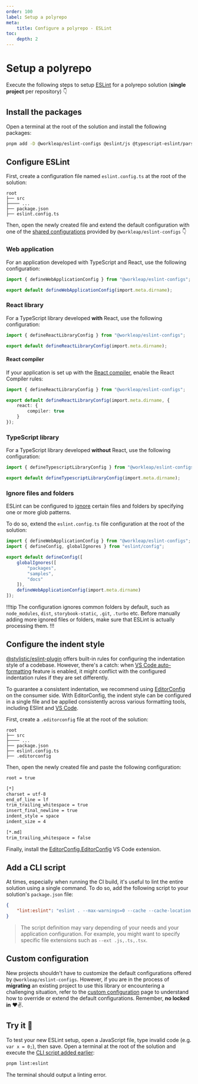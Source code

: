 ```yaml
---
order: 100
label: Setup a polyrepo
meta:
    title: Configure a polyrepo - ESLint
toc:
    depth: 2
---
```


# Setup a polyrepo

Execute the following steps to setup [ESLint](https://eslint.org/) for a polyrepo solution (**single project** per repository) :point_down:

## Install the packages

Open a terminal at the root of the solution and install the following packages:

```bash
pnpm add -D @workleap/eslint-configs @eslint/js @typescript-eslint/parser @types/node eslint typescript-eslint
```

## Configure ESLint

First, create a configuration file named `eslint.config.ts` at the root of the solution:

``` !#5
root
├── src
├──── ...
├── package.json
├── eslint.config.ts
```

Then, open the newly created file and extend the default configuration with one of the [shared configurations](./getting-started.md#available-configurations) provided by `@workleap/eslint-configs` :point_down:

### Web application

For an application developed with TypeScript and React, use the following configuration:

```ts !#3 eslint.config.ts
import { defineWebApplicationConfig } from "@workleap/eslint-configs";

export default defineWebApplicationConfig(import.meta.dirname);
```

### React library

For a TypeScript library developed **with** React, use the following configuration:

```ts !#3 eslint.config.ts
import { defineReactLibraryConfig } from "@workleap/eslint-configs";

export default defineReactLibraryConfig(import.meta.dirname);
```

#### React compiler

If your application is set up with the [React compiler](https://react.dev/learn/react-compiler), enable the React Compiler rules:

```ts !#4-6 eslint.config.ts
import { defineReactLibraryConfig } from "@workleap/eslint-configs";

export default defineReactLibraryConfig(import.meta.dirname, {
    react: {
        compiler: true
    }
});
```

### TypeScript library

For a TypeScript library developed **without** React, use the following configuration:

```ts !#3 eslint.config.ts
import { defineTypescriptLibraryConfig } from "@workleap/eslint-configs";

export default defineTypescriptLibraryConfig(import.meta.dirname);
```

### Ignore files and folders

ESLint can be configured to [ignore](https://eslint.org/docs/latest/use/configure/ignore) certain files and folders by specifying one or more glob patterns.

To do so, extend the `eslint.config.ts` file configuration at the root of the solution:

```ts !#5-9 eslint.config.ts
import { defineWebApplicationConfig } from "@workleap/eslint-configs";
import { defineConfig, globalIgnores } from "eslint/config";

export default defineConfig([
    globalIgnores([
        "packages",
        "samples",
        "docs"
    ]),
    defineWebApplicationConfig(import.meta.dirname)
]);
```

!!!tip
The configuration ignores common folders by default, such as `node_modules`, `dist`, `storybook-static`, `.git`, `.turbo` etc. Before manually adding more ignored files or folders, make sure that ESLint is actually processing them.
!!!

## Configure the indent style

[@stylistic/eslint-plugin](https://eslint.style/) offers built-in rules for configuring the indentation style of a codebase. However, there's a catch: when [VS Code auto-formatting](https://code.visualstudio.com/docs/editor/codebasics#_formatting) feature is enabled, it might conflict with the configured indentation rules if they are set differently.

To guarantee a consistent indentation, we recommend using [EditorConfig](https://editorconfig.org/) on the consumer side. With EditorConfig, the indent style can be configured in a single file and be applied consistently across various formatting tools, including ESlint and [VS Code](https://code.visualstudio.com/).

First, create a `.editorconfig` file at the root of the solution:

``` !#6
root
├── src
├──── ...
├── package.json
├── eslint.config.ts
├── .editorconfig
```

Then, open the newly created file and paste the following configuration:

```bash .editorconfig
root = true

[*]
charset = utf-8
end_of_line = lf
trim_trailing_whitespace = true
insert_final_newline = true
indent_style = space
indent_size = 4

[*.md]
trim_trailing_whitespace = false
```

Finally, install the [EditorConfig.EditorConfig](https://marketplace.visualstudio.com/items?itemName=EditorConfig.EditorConfig) VS Code extension.

## Add a CLI script

At times, especially when running the CI build, it's useful to lint the entire solution using a single command. To do so, add the following script to your solution's `package.json` file:

```json package.json
{
    "lint:eslint": "eslint . --max-warnings=0 --cache --cache-location node_modules/.cache/eslint"
}
```

> The script definition may vary depending of your needs and your application configuration. For example, you might want to specify specific file extensions such as `--ext .js,.ts,.tsx`.

## Custom configuration

New projects shouldn't have to customize the default configurations offered by `@workleap/eslint-configs`. However, if you are in the process of **migrating** an existing project to use this library or encountering a challenging situation, refer to the [custom configuration](./custom-configuration.md) page to understand how to override or extend the default configurations. Remember, **no locked in** :heart::v:.

## Try it :rocket:

To test your new ESLint setup, open a JavaScript file, type invalid code (e.g. `var x = 0;`), then save. Open a terminal at the root of the solution and execute the [CLI script added earlier](#add-a-cli-script):

```bash
pnpm lint:eslint
```

The terminal should output a linting error.
